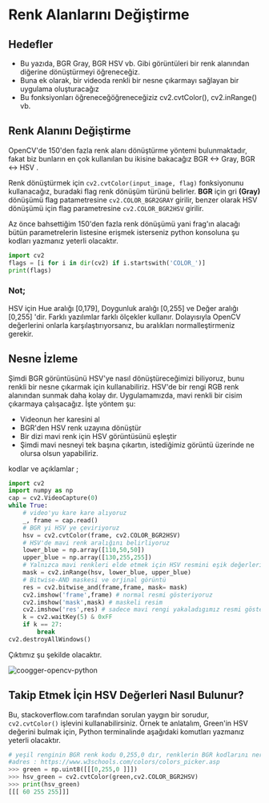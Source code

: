 # Renk Alanlarını Değiştirme

## Hedefler

- Bu yazıda, BGR  Gray, BGR  HSV vb. Gibi görüntüleri bir renk alanından diğerine dönüştürmeyi öğreneceğiz.
- Buna ek olarak, bir videoda renkli bir nesne çıkarmayı sağlayan bir uygulama oluşturacağız
- Bu fonksiyonları öğreneceğöğreneceğiziz cv2.cvtColor(), cv2.inRange() vb.

## Renk Alanını Değiştirme

OpenCV'de 150'den fazla renk alanı dönüştürme yöntemi bulunmaktadır, fakat biz bunların en çok kullanılan bu ikisine bakacağız BGR <-> Gray, BGR <->  HSV .

Renk dönüştürmek için `cv2.cvtColor(input_image, flag)` fonksiyonunu kullanacağız, buradaki flag renk dönüşüm türünü belirler. **BGR** için gri **(Gray)** dönüşümü flag patametresine `cv2.COLOR_BGR2GRAY` girilir, benzer olarak HSV dönüşümü için flag parametresine `cv2.COLOR_BGR2HSV` girilir.

Az önce bahsettiğim 150'den fazla renk dönüşümü yani frag'ın alacağı bütün parametrelerin listesine erişmek isterseniz python konsoluna şu kodları yazmanız yeterli olacaktır.

```python
import cv2
flags = [i for i in dir(cv2) if i.startswith('COLOR_')]
print(flags)
```

### Not;
HSV için Hue aralığı [0,179], Doygunluk aralığı [0,255] ve Değer aralığı [0,255] 'dir. Farklı yazılımlar farklı ölçekler kullanır. Dolayısıyla OpenCV değerlerini onlarla karşılaştırıyorsanız, bu aralıkları normalleştirmeniz gerekir.

## Nesne İzleme

Şimdi BGR görüntüsünü HSV'ye nasıl dönüştüreceğimizi biliyoruz, bunu renkli bir nesne çıkarmak için kullanabiliriz. HSV'de bir rengi RGB renk alanından sunmak daha kolay dır. Uygulamamızda, mavi renkli bir cisim çıkarmaya çalışacağız. İşte yöntem şu:

- Videonun her karesini al
- BGR'den HSV renk uzayına dönüştür
- Bir dizi mavi renk için HSV görüntüsünü eşleştir
- Şimdi mavi nesneyi tek başına çıkartın, istediğimiz görüntü üzerinde ne olursa olsun yapabiliriz.

kodlar ve açıklamlar ;

```python
import cv2
import numpy as np
cap = cv2.VideoCapture(0)
while True:
    # video'yu kare kare alıyoruz
    _, frame = cap.read()
    # BGR yi HSV ye çeviriyoruz
    hsv = cv2.cvtColor(frame, cv2.COLOR_BGR2HSV)
    # HSV'de mavi renk aralığını belirliyoruz
    lower_blue = np.array([110,50,50])
    upper_blue = np.array([130,255,255])
    # Yalnızca mavi renkleri elde etmek için HSV resmini eşik değerlerine getirin
    mask = cv2.inRange(hsv, lower_blue, upper_blue)
    # Bitwise-AND maskesi ve orjinal görüntü
    res = cv2.bitwise_and(frame,frame, mask= mask)
    cv2.imshow('frame',frame) # normal resmi gösteriyoruz
    cv2.imshow('mask',mask) # maskeli resim
    cv2.imshow('res',res) # sadece mavi rengi yakaladıgımız resmi gösteriyoruz
    k = cv2.waitKey(5) & 0xFF
    if k == 27:
        break
cv2.destroyAllWindows()
```

Çıktımız şu şekilde olacaktır.

![coogger-opencv-python](http://opencv-python-tutroals.readthedocs.io/en/latest/_images/frame.jpg?style=center)

## Takip Etmek İçin HSV Değerleri Nasıl Bulunur?

Bu, stackoverflow.com tarafından sorulan yaygın bir sorudur, `cv2.cvtColor()` işlevini kullanabilirsiniz. Örnek te anlatalım, Green'in HSV değerini bulmak için, Python terminalinde aşağıdaki komutları yazmanız yeterli olacaktır.

```python
# yeşil renginin BGR renk kodu 0,255,0 dır, renklerin BGR kodlarını nereden bileceğiz derseniz bunu #web tasarım yapanlar css'den bilir bilmeyenler şu adresten BGR(,,,) olan yerleri inceleyebilir
#adres : https://www.w3schools.com/colors/colors_picker.asp
>>> green = np.uint8([[[0,255,0 ]]])
>>> hsv_green = cv2.cvtColor(green,cv2.COLOR_BGR2HSV)
>>> print(hsv_green)
[[[ 60 255 255]]]
```
